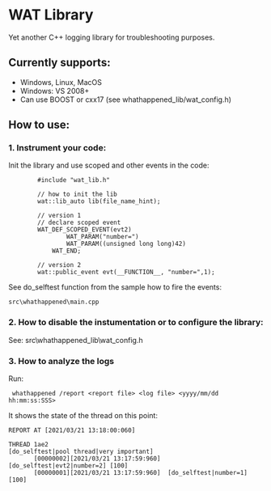 # WAT Library

Yet another C++ logging library for troubleshooting purposes.

## Currently supports: 
* Windows, Linux, MacOS
* Windows: VS 2008+
* Can use BOOST or cxx17 (see whathappened_lib/wat_config.h)

## How to use:

### 1. Instrument your code:

Init the library and use scoped and other events in the code:


```
        #include "wat_lib.h"
        
        // how to init the lib
        wat::lib_auto lib(file_name_hint);

        // version 1
        // declare scoped event
        WAT_DEF_SCOPED_EVENT(evt2)
                WAT_PARAM("number=") 
                WAT_PARAM((unsigned long long)42)
            WAT_END;

        // version 2
        wat::public_event evt(__FUNCTION__, "number=",1);
```

See do_selftest function from the sample how to fire the events:

    src\whathappened\main.cpp

### 2. How to disable the instumentation or to configure the library:

See:
     src\whathappened_lib\wat_config.h

### 3. How to analyze the logs

Run:

     whathappened /report <report file> <log file> <yyyy/mm/dd hh:mm:ss:SSS>

It shows the state of the thread on this point:
```
REPORT AT [2021/03/21 13:18:00:060]

THREAD 1ae2
[do_selftest|pool thread|very important]
       [00000002][2021/03/21 13:17:59:960]  [do_selftest|evt2|number=2] [100]
       [00000001][2021/03/21 13:17:59:960]  [do_selftest|number=1] [100]
```